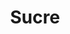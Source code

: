 ---
title: Sucre
menu:
  main:
    parent: departamentos
type: departamentos
layout: single
image: /images/regiones/departamentos/sucre.jpg
bgImage: /images/regiones/departamentos/banner-narino.png
especies_registradas: 10317
especies_continentales: 9990
especies_marinas: 284
observaciones_continentales: 626363
observaciones_marinos: 14242
---